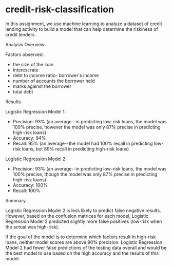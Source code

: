 # credit-risk-classification

In this assignment, we use machine learning to analyze a dataset of credit lending activity to build a model that can help determine the riskiness of credit lenders.

Analysis Overview

Factors observed:

- the size of the loan
- interest rate
- debt to income ratio- borrower's income
- number of accounts the borrower held
- marks against the borrower
- total debt

Results

Logistic Regression Model 1:

- Precision: 93% (an average--in predicting low-risk loans, the model was 100% precise, however the model was only 87% precise in predicting high-risk loans)
- Accuracy: 94%
- Recall: 95% (an average--the model had 100% recall in predicting low-risk loans, but 89% recall in predicting high-risk loans)

Logistic Regression Model 2:

- Precision: 93% (an average--in predicting low-risk loans, the model was 100% precise, though the model was only 87% precise in predicting high-risk loans)
- Accuracy: 100%
- Recall: 100%

Summary

Logistic Regression Model 2 is less likely to predict false negative results. However, based on the confusion matrices for each model, Logistic Regression Model 2 predicted slightly more false positives (low-risk when the actual was high-risk).

If the goal of the model is to determine which factors result in high-risk loans, neither model scores are above 90% precision. Logistic Regression Model 2 had fewer false predictions of the testing data overall and would be the best model to use based on the high accuracy and the results of this model.
